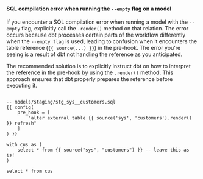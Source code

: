 #### SQL compilation error when running the `--empty` flag on a model

If you encounter a SQL compilation error when running a model with the `--empty` flag, explicitly call the `.render()` method on that relation. The error occurs because dbt processes certain parts of the workflow differently when the `--empty flag` is used, leading to confusion when it encounters the table reference (`{{ source(...) }}`) in the pre-hook. The error you're seeing is a result of dbt not handling the reference as you anticipated.

The recommended solution is to explicitly instruct dbt on how to interpret the reference in the pre-hook by using the `.render()` method. This approach ensures that dbt properly prepares the reference before executing it.


<File name='models.sql'>

```Jinja

-- models/staging/stg_sys__customers.sql
{{ config(
    pre_hook = [
        "alter external table {{ source('sys', 'customers').render() }} refresh"
    ]
) }}

with cus as (
    select * from {{ source("sys", "customers") }} -- leave this as is!
)

select * from cus

```

</File>